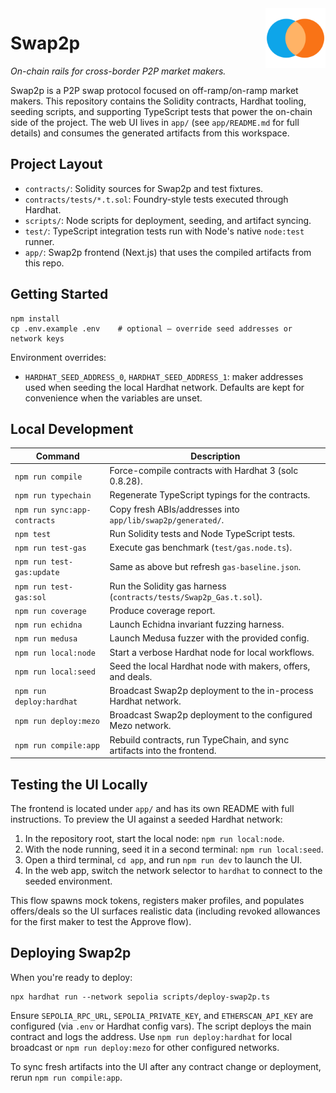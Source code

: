 <img align="right" src="app/public/swap2p-icon.svg" alt="Swap2p icon" width="96" height="96" />

# Swap2p
_On-chain rails for cross-border P2P market makers._

Swap2p is a P2P swap protocol focused on off-ramp/on-ramp market makers. This repository contains the Solidity contracts, Hardhat tooling, seeding scripts, and supporting TypeScript tests that power the on-chain side of the project. The web UI lives in `app/` (see `app/README.md` for full details) and consumes the generated artifacts from this workspace.

## Project Layout

- `contracts/`: Solidity sources for Swap2p and test fixtures.
- `contracts/tests/*.t.sol`: Foundry-style tests executed through Hardhat.
- `scripts/`: Node scripts for deployment, seeding, and artifact syncing.
- `test/`: TypeScript integration tests run with Node's native `node:test` runner.
- `app/`: Swap2p frontend (Next.js) that uses the compiled artifacts from this repo.

## Getting Started

```shell
npm install
cp .env.example .env    # optional – override seed addresses or network keys
```

Environment overrides:

- `HARDHAT_SEED_ADDRESS_0`, `HARDHAT_SEED_ADDRESS_1`: maker addresses used when seeding the local Hardhat network. Defaults are kept for convenience when the variables are unset.

## Local Development

| Command | Description |
| --- | --- |
| `npm run compile` | Force-compile contracts with Hardhat 3 (solc 0.8.28). |
| `npm run typechain` | Regenerate TypeScript typings for the contracts. |
| `npm run sync:app-contracts` | Copy fresh ABIs/addresses into `app/lib/swap2p/generated/`. |
| `npm test` | Run Solidity tests and Node TypeScript tests. |
| `npm run test-gas` | Execute gas benchmark (`test/gas.node.ts`). |
| `npm run test-gas:update` | Same as above but refresh `gas-baseline.json`. |
| `npm run test-gas:sol` | Run the Solidity gas harness (`contracts/tests/Swap2p_Gas.t.sol`). |
| `npm run coverage` | Produce coverage report. |
| `npm run echidna` | Launch Echidna invariant fuzzing harness. |
| `npm run medusa` | Launch Medusa fuzzer with the provided config. |
| `npm run local:node` | Start a verbose Hardhat node for local workflows. |
| `npm run local:seed` | Seed the local Hardhat node with makers, offers, and deals. |
| `npm run deploy:hardhat` | Broadcast Swap2p deployment to the in-process Hardhat network. |
| `npm run deploy:mezo` | Broadcast Swap2p deployment to the configured Mezo network. |
| `npm run compile:app` | Rebuild contracts, run TypeChain, and sync artifacts into the frontend. |

## Testing the UI Locally

The frontend is located under `app/` and has its own README with full instructions. To preview the UI against a seeded Hardhat network:

1. In the repository root, start the local node: `npm run local:node`.
2. With the node running, seed it in a second terminal: `npm run local:seed`.
3. Open a third terminal, `cd app`, and run `npm run dev` to launch the UI.
4. In the web app, switch the network selector to `hardhat` to connect to the seeded environment.

This flow spawns mock tokens, registers maker profiles, and populates offers/deals so the UI surfaces realistic data (including revoked allowances for the first maker to test the Approve flow).

## Deploying Swap2p

When you're ready to deploy:

```shell
npx hardhat run --network sepolia scripts/deploy-swap2p.ts
```

Ensure `SEPOLIA_RPC_URL`, `SEPOLIA_PRIVATE_KEY`, and `ETHERSCAN_API_KEY` are configured (via `.env` or Hardhat config vars). The script deploys the main contract and logs the address. Use `npm run deploy:hardhat` for local broadcast or `npm run deploy:mezo` for other configured networks.

To sync fresh artifacts into the UI after any contract change or deployment, rerun `npm run compile:app`.
